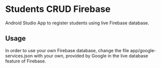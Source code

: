 # Students CRUD Firebase

Android Studio App to register students using live Firebase database.

## Usage
In order to use your own Firebase database, change the file app/google-services.json with your own, provided by Google in the live database feature of Firebase.
